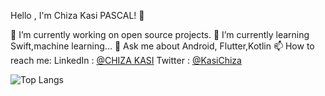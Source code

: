 Hello , I'm Chiza Kasi PASCAL! 👋

🔭 I’m currently working on open source projects.
🌱 I’m currently learning Swift,machine learning...
💬 Ask me about Android, Flutter,Kotlin
📫 How to reach me: LinkedIn : [@CHIZA KASI](https://www.linkedin.com/in/chiza-kasi-5288031b5/)
Twitter : [@KasiChiza](https://twitter.com/KasiChiza)


![Top Langs](https://github-readme-stats.vercel.app/api/top-langs/?username=chizakasipascal)
